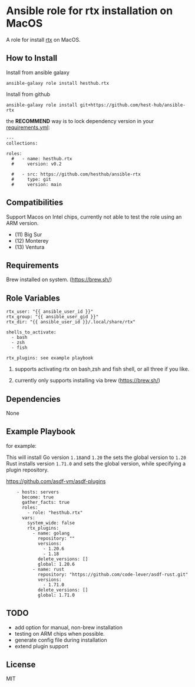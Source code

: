 Ansible role for rtx installation on MacOS
=========

A role for install [rtx](https://github.com/jdxcode/rtx) on MacOS.

How to Install
------------

Install from ansible galaxy

```
ansible-galaxy role install hesthub.rtx
```

Install from github

```
ansible-galaxy role install git+https://github.com/hest-hub/ansible-rtx
```

the **RECOMMEND** way is to lock dependency version in your [requirements.yml](https://docs.ansible.com/ansible/latest/galaxy/user_guide.html#installing-roles-and-collections-from-the-same-requirements-yml-file):

```
---
collections:

roles:
  #   - name: hesthub.rtx
  #     version: v0.2

  #   - src: https://github.com/hesthub/ansible-rtx
  #     type: git
  #     version: main
```

Compatibilities
--------------

Support Macos on Intel chips, currently not able to test the role using an ARM version.

- (11) Big Sur
- (12) Monterey
- (13) Ventura

Requirements
------------

Brew installed on system.
(https://brew.sh/)


Role Variables
--------------

```
rtx_user: "{{ ansible_user_id }}"
rtx_group: "{{ ansible_user_gid }}"
rtx_dir: "{{ ansible_user_id }}/.local/share/rtx"

shells_to_activate:
  - bash
  - zsh
  - fish

rtx_plugins: see example playbook
```

1. supports activating rtx on bash,zsh and fish shell, or all three if you like. 


2. currently only supports installing via brew (https://brew.sh/)


Dependencies
------------

None

Example Playbook
----------------

for example: 

This will install Go version `1.18`and `1.20` the sets the global version to `1.20` 
Rust installs version `1.71.0` and sets the global version, while specifying a plugin repository.

https://github.com/asdf-vm/asdf-plugins


```
    - hosts: servers
      become: true
      gather_facts: true
      roles:
        - role: "hesthub.rtx"
      vars:
        system_wide: false
        rtx_plugins:
          - name: golang
            repository: ""
            versions:
              - 1.20.6
              - 1.18
            delete_versions: []
            global: 1.20.6
          - name: rust
            repository: "https://github.com/code-lever/asdf-rust.git"
            versions:
              - 1.71.0
            delete_versions: []
            global: 1.71.0 
```
TODO
-------

- add option for manual, non-brew installation
- testing on ARM chips when possible.
- generate config file during installation
- extend plugin support

License
-------

MIT

